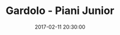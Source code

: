 ---
title: Gardolo - Piani Junior
date: 2017-02-11 20:30:00
squadra-a: Bc Gardolo
punteggio-a: 46
squadra-b: Piani Junior
punteggio-b: 63
partite/squadra: serie-d-16-17
luogo: Centro Sportivo Trento Nord
categoria: serie d
---